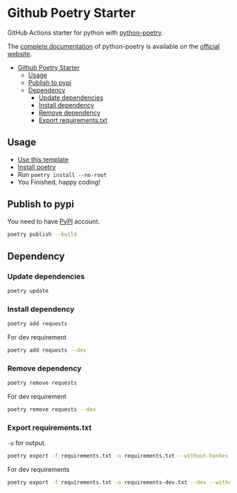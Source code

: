 # Github Poetry Starter

GitHub Actions starter for python with [python-poetry](https://github.com/python-poetry/poetry).

The [complete documentation](https://python-poetry.org/docs/) of python-poetry is available on the [official website](https://python-poetry.org).

- [Github Poetry Starter](#github-poetry-starter)
  - [Usage](#usage)
  - [Publish to pypi](#publish-to-pypi)
  - [Dependency](#dependency)
    - [Update dependencies](#update-dependencies)
    - [Install dependency](#install-dependency)
    - [Remove dependency](#remove-dependency)
    - [Export requirements.txt](#export-requirementstxt)

## Usage

- [Use this template](https://github.com/upptime/upptime/generate "Use github-poetry-starter as template")
- [Install poetry](https://python-poetry.org/docs/#installation "Poetry Installation documentation")
- Run `poetry install --no-root`
- You Finished, happy coding!

## Publish to pypi

You need to have [PyPI](https://pypi.org/ "PyPI - Python Package Index") account.

```bash
poetry publish --build
```

## Dependency

### Update dependencies

```bash
poetry update
```

### Install dependency

```bash
poetry add requests
```

For dev requirement

```bash
poetry add requests --dev
```

### Remove dependency

```bash
poetry remove requests
```

For dev requirement

```bash
poetry remove requests --dev
```

### Export requirements.txt

`-o` for output.

```bash
poetry export -f requirements.txt -o requirements.txt --without-hashes
```

For dev requirements

```bash
poetry export -f requirements.txt -o requirements-dev.txt --dev --without-hashes
```
